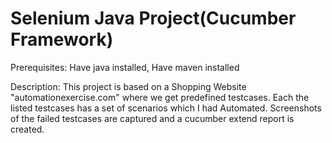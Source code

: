 # Selenium Java Project(Cucumber Framework)

Prerequisites: Have java installed, Have maven installed

Description:
This project is based on a Shopping Website "automationexercise.com" where we get predefined testcases. 
Each the listed testcases has a set of scenarios which I had Automated.
Screenshots of the failed testcases are captured and a cucumber extend report is created.
